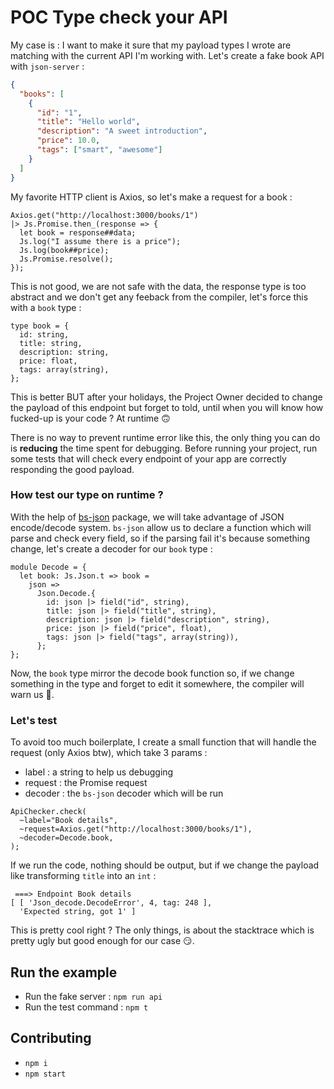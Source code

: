# POC Type check your API

My case is : I want to make it sure that my payload types I wrote are matching with the current API I'm working with. Let's create a fake book API with `json-server` :

```json
{
  "books": [
    {
      "id": "1",
      "title": "Hello world",
      "description": "A sweet introduction",
      "price": 10.0,
      "tags": ["smart", "awesome"]
    }
  ]
}
```

My favorite HTTP client is Axios, so let's make a request for a book :

```reason
Axios.get("http://localhost:3000/books/1")
|> Js.Promise.then_(response => {
  let book = response##data;
  Js.log("I assume there is a price");
  Js.log(book##price);
  Js.Promise.resolve();
});
```

This is not good, we are not safe with the data, the response type is too abstract and we don't get any feeback from the compiler, let's force this with a `book` type :

```reason
type book = {
  id: string,
  title: string,
  description: string,
  price: float,
  tags: array(string),
};
```

This is better BUT after your holidays, the Project Owner decided to change the payload of this endpoint but forget to told, until when you will know how fucked-up is your code ? At runtime 🙃

There is no way to prevent runtime error like this, the only thing you can do is **reducing** the time spent for debugging. Before running your project, run some tests that will check every endpoint of your app are correctly responding the good payload.

### How test our type on runtime ?

With the help of [bs-json](https://github.com/glennsl/bs-json) package, we will take advantage of JSON encode/decode system.
`bs-json` allow us to declare a function which will parse and check every field, so if the parsing fail it's because something change, let's create a decoder for our `book` type :

```reason
module Decode = {
  let book: Js.Json.t => book =
    json =>
      Json.Decode.{
        id: json |> field("id", string),
        title: json |> field("title", string),
        description: json |> field("description", string),
        price: json |> field("price", float),
        tags: json |> field("tags", array(string)),
      };
};
```

Now, the `book` type mirror the decode book function so, if we change something in the type and forget to edit it somewhere, the compiler will warn us 💪.

### Let's test

To avoid too much boilerplate, I create a small function that will handle the request (only Axios btw), which take 3 params :

* label : a string to help us debugging
* request : the Promise request
* decoder : the `bs-json` decoder which will be run

```reason
ApiChecker.check(
  ~label="Book details",
  ~request=Axios.get("http://localhost:3000/books/1"),
  ~decoder=Decode.book,
);
```

If we run the code, nothing should be output, but if we change the payload like transforming `title` into an `int` :

```console
 ===> Endpoint Book details
[ [ 'Json_decode.DecodeError', 4, tag: 248 ],
  'Expected string, got 1' ]
```

This is pretty cool right ? The only things, is about the stacktrace which is pretty ugly but good enough for our case 😏.

## Run the example

* Run the fake server : `npm run api`
* Run the test command : `npm t`

## Contributing

* `npm i`
* `npm start`
